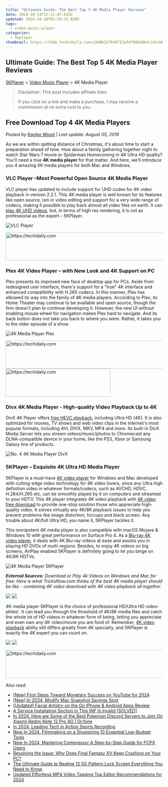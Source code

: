 ```yaml
---
title: "Ultimate Guide: The Best Top 5 4K Media Player Reviews"
date: 2024-10-14T22:11:07.643Z
updated: 2024-10-18T02:59:33.839Z
tags:
  - video-music-player
categories:
  - 5kplayer
thumbnail: https://thmb.techidaily.com/a340b32764d713af4f960a065c1dc4d886b3bb5db9f5a34232b56c8f050ef2ce.jpg
---
```


## Ultimate Guide: The Best Top 5 4K Media Player Reviews

[5KPlayer](https://tools.techidaily.com/5kplayer/products/) \> [Video Music Player](https://tools.techidaily.com/5kplayer/video-music-player/) \> 4K Media Player

>  Disclaimer: This post includes affiliate links
>
>  If you click on a link and make a purchase, I may receive a commission at no extra cost to you.
>

## Free Download Top 4 4K Media Players

 _Posted by [Kaylee Wood](https://www.quora.com/profile/Amanda-Hu-21) | Last update: August 05, 2019_

As we are within spitting distance of Christmas, it's about time to start a preparation ahead of time. How about a family gathering together night to watch Star Wars 7 movie or Spiderman Homecoming in 4K Ultra HD quality? You'll need a true **4K media player** for that matter. And here, we'll introduce you 4 amazing 4K media players for both Mac and Windows. 

### VLC Player –Most Powerful Open Source 4K Media Player

VLC player has updated to include support for UHD codes for 4K video playback in version 2.2.1\. This 4K media player is well known for its features like open source, ism in video editing and support for a very wide range of codecs, making it possible to play back almost all video files on earth. It can [play 4K UHD videos](https://tools.techidaily.com/5kplayer/video-music-player/), but, in terms of high res rendering, it is not as professional as the expert – 5KPlayer.

![VLC Player](https://www.5kplayer.com/video-music-player/img/vlc-8k-player.jpg) 

<!-- affiliate ads begin -->
<a href="https://appsumo.8odi.net/c/5597632/2082520/7443" target="_top" id="2082520">
  <img src="//a.impactradius-go.com/display-ad/7443-2082520" border="0" alt="https://techidaily.com" width="728" height="90"/>
</a>
<img height="0" width="0" src="https://appsumo.8odi.net/i/5597632/2082520/7443" style="position:absolute;visibility:hidden;" border="0" />
<!-- affiliate ads end -->

### Plex 4K Video Player – with New Look and 4K Support on PC

Plex presents its improved new face of desktop app for PCs. Aside from redesigned user interface, there's support for a "true" 4K interface and enhanced compatibility with H.265 codecs. In this manner, Plex has elbowed its way into the family of 4K media players. According to Plex, its Home Theater may continue to be available and open source, though the firm doesn't plan to continue developing it. However, the new UI without enabling mouse wheel for navigation makes Plex hard to navigate. And its back button does not take you back to where you were. Rather, it takes you to the older episode of a show. 

![4K Media Player Plex](https://www.5kplayer.com/video-music-player/img/5kp-plex-media-player-zjy.jpg) 

<!-- affiliate ads begin -->
<a href="https://appsumo.8odi.net/c/5597632/2151889/7443" target="_top" id="2151889">
  <img src="//a.impactradius-go.com/display-ad/7443-2151889" border="0" alt="https://techidaily.com" width="728" height="90"/>
</a>
<img height="0" width="0" src="https://appsumo.8odi.net/i/5597632/2151889/7443" style="position:absolute;visibility:hidden;" border="0" />
<!-- affiliate ads end -->

<!-- affiliate ads begin -->
<a href="https://aligracehair.sjv.io/c/5597632/2135402/19272" target="_top" id="2135402">
  <img src="//a.impactradius-go.com/display-ad/19272-2135402" border="0" alt="https://techidaily.com" width="336" height="90"/>
</a>
<img height="0" width="0" src="https://aligracehair.sjv.io/i/5597632/2135402/19272" style="position:absolute;visibility:hidden;" border="0" />
<!-- affiliate ads end -->

### Divx 4K Media Player - High-quality Video Playback Up to 4K

DivX 4K Player offers [free HEVC playback](https://tools.techidaily.com/5kplayer/video-music-player/), including Ultra HD (4K). It is also optimized for movies, TV shows and web video clips in the Internet's most popular formats, including AVI, DIVX, MKV, MP4 and more. Its built-in DivX Media Server lets you stream videos/music/photos to Chromecast any DLNA-compatible device in your home, like the PS3, Xbox or Samsung Galaxy line of products. 

![No. 4 4K Media Player DivX](https://www.5kplayer.com/video-music-player/img/divx-windows7.jpg) 

### 5KPlayer – Exquisite 4K Ultra HD Media Player

5KPlayer is a must-have [4K video player](https://tools.techidaily.com/5kplayer/video-music-player/) for Windows and Mac developed with cutting-edge video technology for 4K video lovers, since any Ultra high definition video in whatever formats/codecs, such as AVCHD, HDVC, H.264/H.265 etc, can be smoothly played by it on computers and streamed to your HDTV. This 4K player integrates 4K video playback with [4K video free download](https://tools.techidaily.com/5kplayer/youtube-download/) to provide one-stop solution those who appreciate high-quality video. It solves virtually any 4K/8K playback issues to help you prevent problems like image distortion, hiccups and black screen. Any trouble about 4K/full Ultra HD, you name it, 5KPlayer tackles it. 

This omnipotent 4K media player is also compatible with macOS Mojave & Windows 10 with great performance on Surface Pro 4\. As a [Blu-ray 4K video player](https://tools.techidaily.com/5kplayer/video-music-player/), it deals with 4K Blu-ray videos at ease and assists you in playing HD DVDs of multi-regions. Besides, to enjoy 4K videos on big screens, AirPlay enabled 5KPlayer is definitely going to let you binge on 4K/8K HDTVs. 

![4K Media Player 5KPlayer](https://www.5kplayer.com/video-music-player/img/play-8k-movies-on-mac.jpg) 

_**External Sources:**_ 
_Download or Play 4k Videos on Windows and Mac for free: Here is what TricksNow.com thinks of the best 4K media player should be like - combining 4K video download with 4K video playback all together._

[![](https://www.5kplayer.com/video-music-player/../button/freedownwhitewin.png)](https://tools.techidaily.com/5kplayer/products/) [![](https://www.5kplayer.com/video-music-player/../button/freedownbackmac.png)](https://tools.techidaily.com/5kplayer/products/) 

4K media player 5KPlayer is the choice of professional HD/Ultra HD video-philes'. It can lead you through the threshold of 4K/8K media files and catch the whole lot of HD videos in whatever form of being, letting you appreciate and even own any 4K video/movie you are fond of. Remember, [4K video playback](https://tools.techidaily.com/5kplayer/video-music-player/) ability still differs greatly from 4K specialty, and 5KPlayer is exactly the 4K expert you can count on. 

[![](https://www.5kplayer.com/video-music-player/../button/freedownwhitewin.png)](https://tools.techidaily.com/5kplayer/products/) [![](https://www.5kplayer.com/video-music-player/../button/freedownbackmac.png)](https://tools.techidaily.com/5kplayer/products/)

<!-- affiliate ads begin -->
<a href="https://appsumo.8odi.net/c/5597632/2144277/7443" target="_top" id="2144277">
  <img src="//a.impactradius-go.com/display-ad/7443-2144277" border="0" alt="https://techidaily.com" width="600" height="90"/>
</a>
<img height="0" width="0" src="https://appsumo.8odi.net/i/5597632/2144277/7443" style="position:absolute;visibility:hidden;" border="0" />
<!-- affiliate ads end -->

<ins class="adsbygoogle"
     style="display:block"
     data-ad-format="autorelaxed"
     data-ad-client="ca-pub-7571918770474297"
     data-ad-slot="1223367746"></ins>

<ins class="adsbygoogle"
     style="display:block"
     data-ad-client="ca-pub-7571918770474297"
     data-ad-slot="8358498916"
     data-ad-format="auto"
     data-full-width-responsive="true"></ins>

<span class="atpl-alsoreadstyle">Also read:</span>
<div><ul>
<li><a href="https://eaxpv-info.techidaily.com/new-first-steps-toward-monetary-success-on-youtube-for-2024/"><u>[New] First Steps Toward Monetary Success on YouTube for 2024</u></a></li>
<li><a href="https://video-screen-grab.techidaily.com/new-in-2024-modify-mac-snapshot-savings-spot/"><u>[New] In 2024, Modify Mac Snapshot Savings Spot</u></a></li>
<li><a href="https://some-techniques.techidaily.com/updated-facial-artistry-on-the-go-iphone-and-android-apps-review/"><u>[Updated] Facial Artistry on the Go IPhone & Android Apps Review</u></a></li>
<li><a href="https://video-creation-software.techidaily.com/a-service-installation-section-in-this-inf-is-invalid-solved/"><u>A Service Installation Section in This INF Is Invalid [SOLVED]</u></a></li>
<li><a href="https://change-location.techidaily.com/in-2024-here-are-some-of-the-best-pokemon-discord-servers-to-join-on-xiaomi-redmi-note-12-pro-4g-drfone-by-drfone-virtual-android/"><u>In 2024, Here are Some of the Best Pokemon Discord Servers to Join On Xiaomi Redmi Note 12 Pro 4G | Dr.fone</u></a></li>
<li><a href="https://article-posts.techidaily.com/in-2024-leading-tech-in-action-sports-recording/"><u>In 2024, Leading Tech in Action Sports Recording</u></a></li>
<li><a href="https://video-creation-software.techidaily.com/new-in-2024-filmmaking-on-a-shoestring-10-essential-low-budget-tools/"><u>New In 2024, Filmmaking on a Shoestring 10 Essential Low-Budget Tools</u></a></li>
<li><a href="https://video-creation-software.techidaily.com/new-in-2024-mastering-compressor-a-step-by-step-guide-for-fcpx-users/"><u>New In 2024, Mastering Compressor A Step-by-Step Guide for FCPX Users</u></a></li>
<li><a href="https://some-guidance.techidaily.com/resolving-the-issue-why-does-final-fantasy-xv-keep-crashing-on-your-pc/"><u>Resolving the Issue: Why Does Final Fantasy XV Keep Crashing on Your PC?</u></a></li>
<li><a href="https://easy-unlock-android.techidaily.com/the-ultimate-guide-to-realme-12-5g-pattern-lock-screen-everything-you-need-to-know-by-drfone-android/"><u>The Ultimate Guide to Realme 12 5G Pattern Lock Screen Everything You Need to Know</u></a></li>
<li><a href="https://video-creation-software.techidaily.com/updated-effortless-mp4-video-tagging-top-editor-recommendations-for-2024/"><u>Updated Effortless MP4 Video Tagging Top Editor Recommendations for 2024</u></a></li>
</ul></div>


